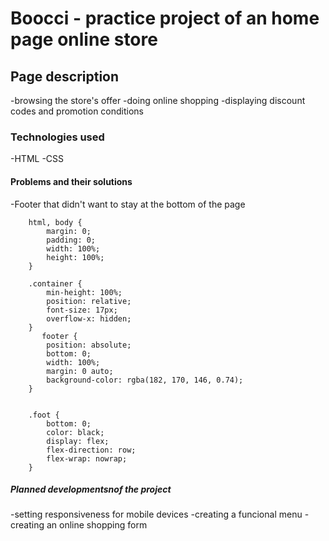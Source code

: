 # Boocci - practice project of an home page online store
## Page description
-browsing the store's offer
-doing online shopping
-displaying discount codes and promotion conditions
### Technologies used
-HTML
-CSS
#### Problems and their solutions
-Footer that didn't want to stay at the bottom of the page
  
        html, body {
            margin: 0;
            padding: 0;
            width: 100%;
            height: 100%;
        }

        .container {
            min-height: 100%;
            position: relative;
            font-size: 17px;
            overflow-x: hidden;
        }
           footer {
            position: absolute;
            bottom: 0;
            width: 100%;
            margin: 0 auto;
            background-color: rgba(182, 170, 146, 0.74);
        }


        .foot {
            bottom: 0;
            color: black;
            display: flex;
            flex-direction: row;
            flex-wrap: nowrap;
        }
        
 ##### Planned developmentsnof the project
 -setting responsiveness for mobile devices
 -creating a funcional menu
 -creating an online shopping form        
        
